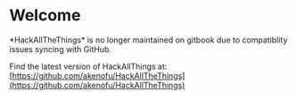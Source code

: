 # Welcome

\*HackAllTheThings\* is no longer maintained on gitbook due to compatiblity issues syncing with GitHub.

Find the latest version of HackAllThings at: [https://github.com/akenofu/HackAllTheThings](https://github.com/akenofu/HackAllTheThings)



